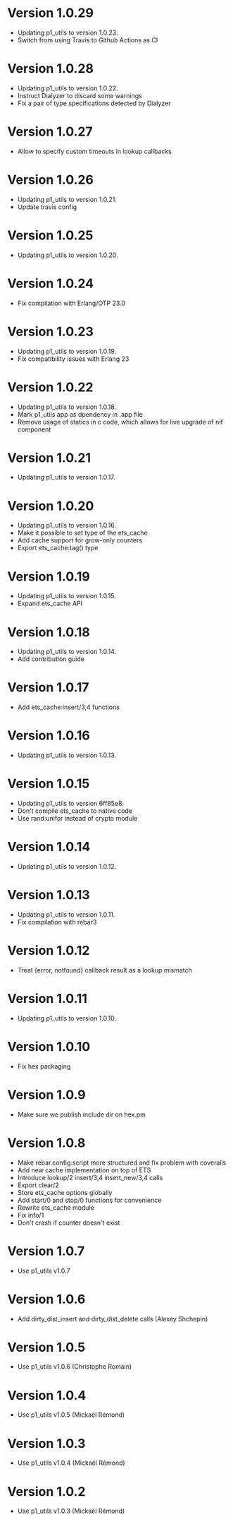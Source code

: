 # Version 1.0.29

* Updating p1_utils to version 1.0.23.
* Switch from using Travis to Github Actions as CI

# Version 1.0.28

* Updating p1_utils to version 1.0.22.
* Instruct Dialyzer to discard some warnings
* Fix a pair of type specifications detected by Dialyzer

# Version 1.0.27

* Allow to specify custom timeouts in lookup callbacks

# Version 1.0.26

* Updating p1_utils to version 1.0.21.
* Update travis config

# Version 1.0.25

* Updating p1_utils to version 1.0.20.

# Version 1.0.24

* Fix compilation with Erlang/OTP 23.0

# Version 1.0.23

* Updating p1_utils to version 1.0.19.
* Fix compatibility issues with Erlang 23

# Version 1.0.22

* Updating p1_utils to version 1.0.18.
* Mark p1_utils app as dpendency in .app file
* Remove usage of statics in c code, which allows for live upgrade of
  nif component

# Version 1.0.21

* Updating p1_utils to version 1.0.17.

# Version 1.0.20

* Updating p1_utils to version 1.0.16.
* Make it possible to set type of the ets\_cache
* Add cache support for grow-only counters
* Export ets\_cache:tag() type

# Version 1.0.19

* Updating p1_utils to version 1.0.15.
* Expand ets\_cache API

# Version 1.0.18

* Updating p1_utils to version 1.0.14.
* Add contribution guide

# Version 1.0.17

* Add ets\_cache:insert/3,4 functions

# Version 1.0.16

* Updating p1_utils to version 1.0.13.

# Version 1.0.15

* Updating p1_utils to version 6ff85e8.
* Don't compile ets\_cache to native code
* Use rand:unifor instead of crypto module

# Version 1.0.14

* Updating p1_utils to version 1.0.12.

# Version 1.0.13

* Updating p1_utils to version 1.0.11.
* Fix compilation with rebar3

# Version 1.0.12

* Treat {error, notfound} callback result as a lookup mismatch

# Version 1.0.11

* Updating p1_utils to version 1.0.10.

# Version 1.0.10

* Fix hex packaging

# Version 1.0.9

* Make sure we publish include dir on hex.pm

# Version 1.0.8

* Make rebar.config.script more structured and fix problem with coveralls
* Add new cache implementation on top of ETS
* Introduce lookup/2 insert/3,4 insert_new/3,4 calls
* Export clear/2
* Store ets_cache options globally
* Add start/0 and stop/0 functions for convenience
* Rewrite ets_cache module
* Fix info/1
* Don't crash if counter doesn't exist

# Version 1.0.7

* Use p1_utils v1.0.7

# Version 1.0.6

* Add dirty_dist_insert and dirty_dist_delete calls (Alexey Shchepin)

# Version 1.0.5

* Use p1_utils v1.0.6 (Christophe Romain)

# Version 1.0.4

* Use p1_utils v1.0.5 (Mickaël Rémond)

# Version 1.0.3

* Use p1_utils v1.0.4 (Mickaël Rémond)

# Version 1.0.2

* Use p1_utils v1.0.3 (Mickaël Rémond)
